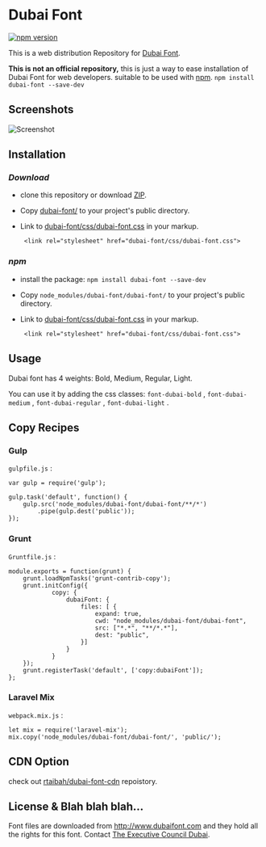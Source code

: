 # Dubai Font

[![npm version](https://badge.fury.io/js/dubai-font.svg)](http://badge.fury.io/js/lato-font)

This is a web distribution Repository for [Dubai Font](https://dubaifont.com).

**This is not an official repository,** this is just a way to ease installation of Dubai Font for web developers. suitable to be used with [npm](https://www.npmjs.com). `npm install dubai-font --save-dev`

## Screenshots

![Screenshot](https://mohannadnaj.github.io/dubai-font/screenshot.png)

## Installation

### *Download*

 - clone this repository or download [ZIP](https://github.com/MohannadNaj/dubai-font/archive/master.zip).
 
 - Copy [dubai-font/](dubai-font/) to your project's public directory.

 - Link to [dubai-font/css/dubai-font.css](dubai-font/css/dubai-font.css) in your markup.

        <link rel="stylesheet" href="dubai-font/css/dubai-font.css">


### *npm*

 - install the package: `npm install dubai-font --save-dev`

 - Copy `node_modules/dubai-font/dubai-font/` to your project's public directory.
 
 - Link to [dubai-font/css/dubai-font.css](dubai-font/css/dubai-font.css) in your markup.

        <link rel="stylesheet" href="dubai-font/css/dubai-font.css">

## Usage

Dubai font has 4 weights: Bold, Medium, Regular, Light.

You can use it by adding the css classes: `font-dubai-bold` , `font-dubai-medium` , `font-dubai-regular` , `font-dubai-light` .


## Copy Recipes
### Gulp

`gulpfile.js` :

    var gulp = require('gulp');

    gulp.task('default', function() {
        gulp.src('node_modules/dubai-font/dubai-font/**/*')
            .pipe(gulp.dest('public'));
    });

### Grunt

`Gruntfile.js` :

    module.exports = function(grunt) {
        grunt.loadNpmTasks('grunt-contrib-copy');
        grunt.initConfig({
                copy: {
                    dubaiFont: {
                        files: [ {
                            expand: true,
                            cwd: "node_modules/dubai-font/dubai-font",
                            src: ["*.*", "**/*.*"],
                            dest: "public",
                        }]
                    }
                }
        });
        grunt.registerTask('default', ['copy:dubaiFont']);
    };

### Laravel Mix

`webpack.mix.js` :

    let mix = require('laravel-mix');
    mix.copy('node_modules/dubai-font/dubai-font/', 'public/');

## CDN Option

check out [rtaibah/dubai-font-cdn](https://github.com/rtaibah/dubai-font-cdn/) repoistory.

## License & Blah blah blah...

 Font files are downloaded from http://www.dubaifont.com and they hold all the rights for this font. Contact [The Executive Council Dubai](https://dubaifont.com/contact).
